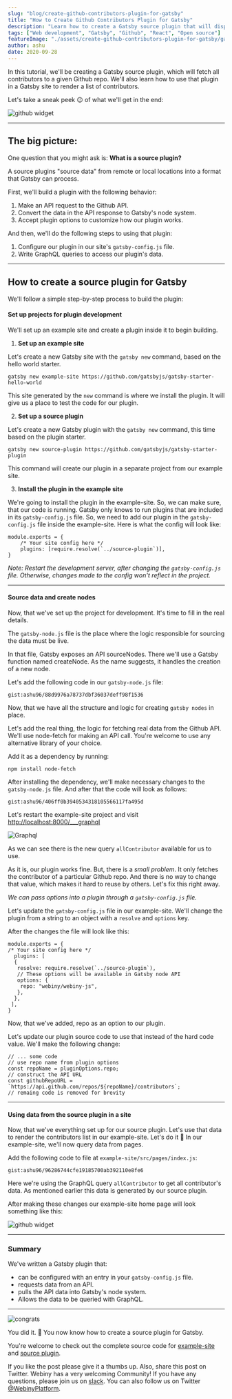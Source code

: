 ```yaml
---
slug: "blog/create-github-contributors-plugin-for-gatsby"
title: "How to Create Github Contributors Plugin for Gatsby"
description: "Learn how to create a Gatsby source plugin that will display a list of contributors to a Github repository."
tags: ["Web development", "Gatsby", "Github", "React", "Open source"]
featureImage: "./assets/create-github-contributors-plugin-for-gatsby/gatsby-source-plugin-github.png"
author: ashu
date: 2020-09-28
---
```


In this tutorial, we'll be creating a Gatsby source plugin, which will fetch all contributors to a given Github repo. We'll also learn how to use that plugin in a Gatsby site to render a list of contributors.

Let's take a sneak peek 😉 of what we'll get in the end:

![github widget](./assets/create-github-contributors-plugin-for-gatsby/gatsby-source-plugin-github.png)

---

## The big picture:

One question that you might ask is: **What is a source plugin?**

A source plugins "source data" from remote or local locations into a format that Gatsby can process.

First, we'll build a plugin with the following behavior:

1. Make an API request to the Github API.
2. Convert the data in the API response to Gatsby's node system.
3. Accept plugin options to customize how our plugin works.

And then, we'll do the following steps to using that plugin:

1. Configure our plugin in our site's `gatsby-config.js` file.
2. Write GraphQL queries to access our plugin's data.

---

## How to create a source plugin for Gatsby

We'll follow a simple step-by-step process to build the plugin:

#### Set up projects for plugin development

We'll set up an example site and create a plugin inside it to begin building.

1. **Set up an example site**

Let's create a new Gatsby site with the `gatsby new` command, based on the hello world starter.

```
gatsby new example-site https://github.com/gatsbyjs/gatsby-starter-hello-world
```

This site generated by the `new` command is where we install the plugin. It will give us a place to test the code for our plugin.

2. **Set up a source plugin**

Let's create a new Gatsby plugin with the `gatsby new` command, this time based on the plugin starter.

```
gatsby new source-plugin https://github.com/gatsbyjs/gatsby-starter-plugin
```

This command will create our plugin in a separate project from our example site.

3. **Install the plugin in the example site**

We're going to install the plugin in the example-site. So, we can make sure, that our code is running. Gatsby only knows to run plugins that are included in its `gatsby-config.js` file. So, we need to add our plugin in the `gatsby-config.js` file inside the example-site.
Here is what the config will look like:

```
module.exports = {
    /* Your site config here */
    plugins: [require.resolve(`../source-plugin`)],
}
```

_Note: Restart the development server, after changing the `gatsby-config.js` file. Otherwise, changes made to the config won't reflect in the project._

---

#### Source data and create nodes

Now, that we've set up the project for development. It's time to fill in the real details.

The `gatsby-node.js` file is the place where the logic responsible for sourcing the data must be live.

In that file, Gatsby exposes an API sourceNodes. There we'll use a Gatsby function named createNode. As the name suggests, it handles the creation of a new node.

Let's add the following code in our `gatsby-node.js` file:

`gist:ashu96/88d9976a78737dbf36037deff98f1536`

Now, that we have all the structure and logic for creating `gatsby nodes` in place.

Let's add the real thing, the logic for fetching real data from the Github API. We'll use node-fetch for making an API call. You're welcome to use any alternative library of your choice.

Add it as a dependency by running:

```
npm install node-fetch
```

After installing the dependency, we'll make necessary changes to the `gatsby-node.js` file. And after that the code will look as follows:

`gist:ashu96/406ff0b3940534318105566117fa495d`

Let's restart the example-site project and visit [http://localhost:8000/\_\_\_graphql](http://localhost:8000/___graphql)

![Graphql](./assets/create-github-contributors-plugin-for-gatsby/gatsby-plugin-graphql.png)

As we can see there is the new query `allContributor` available for us to use.

As it is, our plugin works fine. But, there is a _small problem_. It only fetches the contributor of a particular Github repo. And there is no way to change that value, which makes it hard to reuse by others. Let's fix this right away.

_We can pass options into a plugin through a `gatsby-config.js` file._

Let's update the `gatsby-config.js` file in our example-site. We'll change the plugin from a string to an object with a `resolve` and `options` key.

After the changes the file will look like this:

```
module.exports = {
/* Your site config here */
  plugins: [
  {
   resolve: require.resolve(`../source-plugin`),
   // These options will be available in Gatsby node API
   options: {
    repo: "webiny/webiny-js",
   },
  },
 ],
}
```

Now, that we've added, repo as an option to our plugin.

Let's update our plugin source code to use that instead of the hard code value.
We'll make the following change:

```
// ... some code
// use repo name from plugin options
const repoName = pluginOptions.repo;
// construct the API URL
const githubRepoURL = `https://api.github.com/repos/${repoName}/contributors`;
// remaing code is removed for brevity
```

---

#### Using data from the source plugin in a site

Now, that we've everything set up for our source plugin. Let's use that data to render the contributors list in our example-site.
Let's do it 🚀
In our example-site, we'll now query data from pages.

Add the following code to file at `example-site/src/pages/index.js`:

`gist:ashu96/96286744cfe19185700ab392110e8fe6`

Here we're using the GraphQL query `allContributor` to get all contributor's data. As mentioned earlier this data is generated by our source plugin.

After making these changes our example-site home page will look something like this:

![github widget](./assets/create-github-contributors-plugin-for-gatsby/gatsby-source-plugin-github.png)

---

### Summary

We've written a Gatsby plugin that:

- can be configured with an entry in your `gatsby-config.js` file.
- requests data from an API.
- pulls the API data into Gatsby's node system.
- Allows the data to be queried with GraphQL.

---

![congrats](./assets/create-github-contributors-plugin-for-gatsby/congrats.gif)

You did it. 🚀 You now know how to create a source plugin for Gatsby.

You're welcome to check out the complete source code for [example-site](https://github.com/Ashu96/gatsby-github-plugin-example-site) and [source plugin](https://github.com/Ashu96/gatsby-plugin-github-contributors).

If you like the post please give it a thumbs up. Also, share this post on Twitter.
Webiny has a very welcoming Community! If you have any questions, please join us on [slack](https://www.webiny.com/slack/).
You can also follow us on Twitter [@WebinyPlatform](https://twitter.com/webinyplatform).
